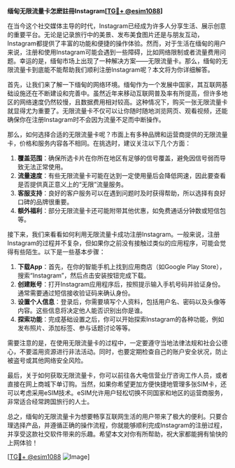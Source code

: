 **缅甸无限流量卡怎麽註冊Instagram[[TG💪+ @esim1088](https://t.me/s/esim1088)]**

在当今这个社交媒体主导的时代，Instagram已经成为许多人分享生活、展示创意的重要平台。无论是记录旅行中的美景、发布美食图片还是与朋友互动，Instagram都提供了丰富的功能和便捷的操作体验。然而，对于生活在缅甸的用户来说，注册和使用Instagram可能会遇到一些障碍，比如网络限制或者流量费用问题。幸运的是，缅甸市场上出现了一种解决方案——无限流量卡。那么，缅甸的无限流量卡到底能不能帮助我们顺利注册Instagram呢？本文将为你详细解答。

首先，让我们来了解一下缅甸的网络环境。缅甸作为一个发展中国家，其互联网基础设施还在不断建设和完善中。虽然近年来移动互联网普及率有所提高，但许多地区的网络速度仍然较慢，且数据费用相对较高。这种情况下，购买一张无限流量卡就显得尤为重要了。无限流量卡不仅可以让你随时随地浏览网页、观看视频，还能确保你在注册Instagram时不会因为流量不足而中断操作。

那么，如何选择合适的无限流量卡呢？市面上有多种品牌和运营商提供的无限流量卡，价格和服务内容各不相同。在挑选时，建议关注以下几个方面：

1. **覆盖范围**：确保所选卡片在你所在地区有足够的信号覆盖，避免因信号弱而导致无法正常使用。
2. **流量速度**：有些无限流量卡可能在达到一定使用量后会降低网速，因此要查看是否提供真正意义上的“无限”流量服务。
3. **客服支持**：良好的客户服务可以在遇到问题时及时获得帮助，所以选择有良好口碑的品牌很重要。
4. **额外福利**：部分无限流量卡还可能附带其他优惠，如免费通话分钟数或短信包等。

接下来，我们来看看如何利用无限流量卡成功注册Instagram。一般来说，注册Instagram的过程并不复杂，但如果你之前没有接触过类似的应用程序，可能会觉得有些陌生。以下是一些基本步骤：

1. **下载App**：首先，在你的智能手机上找到应用商店（如Google Play Store），搜索“Instagram”，然后点击安装按钮完成下载。
2. **创建账号**：打开Instagram应用程序后，按照提示输入手机号码并验证身份。通常需要通过短信接收验证码来确认身份。
3. **设置个人信息**：登录后，你需要填写个人资料，包括用户名、密码以及头像等内容。这些信息将决定他人能否识别出你是谁。
4. **探索功能**：完成基础设置之后，你可以开始探索Instagram的各种功能，例如发布照片、添加标签、参与话题讨论等等。

需要注意的是，在使用无限流量卡的过程中，一定要遵守当地法律法规和社会公德心，不要滥用资源进行非法活动。同时，也要定期检查自己的账户安全状况，防止被盗号或其他网络安全风险。

最后，关于如何获取无限流量卡，你可以前往各大电信营业厅咨询工作人员，或者直接在网上商城下单订购。当然，如果你希望更加方便快捷地管理多张SIM卡，还可以考虑采用eSIM技术。eSIM允许用户轻松切换不同国家和地区的运营商服务，非常适合经常跨国旅行的人士。

总之，缅甸的无限流量卡为想要畅享互联网生活的用户带来了极大的便利。只要合理选择产品，并遵循正确的操作流程，你就能够顺利完成Instagram的注册过程，并享受这款社交软件带来的乐趣。希望本文对你有所帮助，祝大家都能拥有愉快的上网体验！

[[TG💪+ @esim1088](https://t.me/s/esim1088) ![Image](https://i.postimg.cc/4NQfJmqS/Snipaste-2025-05-13-00-14-12.png)]